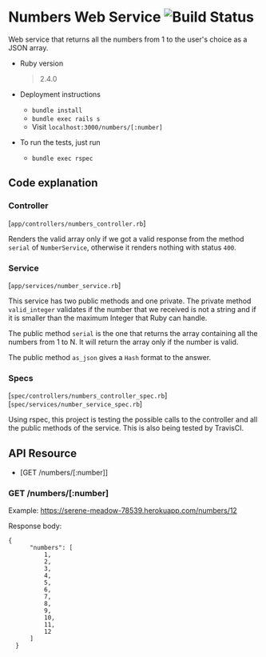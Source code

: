 # Numbers Web Service ![Build Status](https://travis-ci.com/isabel22/numbers-server.svg?branch=master)
Web service that returns all the numbers from 1 to the user's choice as a JSON array.

* Ruby version
  > 2.4.0

* Deployment instructions
  - `bundle install`
  - `bundle exec rails s`
  - Visit `localhost:3000/numbers/[:number]`

* To run the tests, just run
  - `bundle exec rspec`
  
## Code explanation
### Controller 
[`app/controllers/numbers_controller.rb`]

Renders the valid array only if we got a valid response from the method `serial` of `NumberService`, otherwise it renders nothing with status `400`.

### Service 
[`app/services/number_service.rb`]

This service has two public methods and one private. The private method `valid_integer` validates if the number that we received is not a string and if it is smaller than the maximum Integer that Ruby can handle.

The public method `serial` is the one that returns the array containing all the numbers from 1 to N. It will return the array only if the number is valid.

The public method `as_json` gives a `Hash` format to the answer.

### Specs 
[`spec/controllers/numbers_controller_spec.rb`]
[`spec/services/number_service_spec.rb`]

Using rspec, this project is testing the possible calls to the controller and all the public methods of the service. This is also being tested by TravisCI. 

## API Resource
- [GET /numbers/[:number]]

### GET /numbers/[:number]
Example: https://serene-meadow-78539.herokuapp.com/numbers/12

Response body:
```
{
      "numbers": [
          1,
          2,
          3,
          4,
          5,
          6,
          7,
          8,
          9,
          10,
          11,
          12
      ]
  }
  ```

